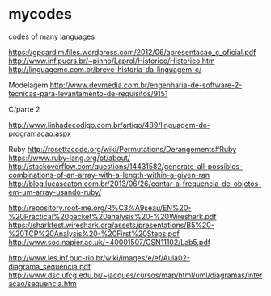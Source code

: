 # mycodes
codes of many languages

https://gpcardim.files.wordpress.com/2012/06/apresentacao_c_oficial.pdf
http://www.inf.pucrs.br/~pinho/LaproI/Historico/Historico.htm
http://linguagemc.com.br/breve-historia-da-linguagem-c/

Modelagem
http://www.devmedia.com.br/engenharia-de-software-2-tecnicas-para-levantamento-de-requisitos/9151

C/parte 2

http://www.linhadecodigo.com.br/artigo/489/linguagem-de-programacao.aspx

Ruby
http://rosettacode.org/wiki/Permutations/Derangements#Ruby
https://www.ruby-lang.org/pt/about/
http://stackoverflow.com/questions/14431582/generate-all-possibles-combinations-of-an-array-with-a-length-within-a-given-ran
http://blog.lucascaton.com.br/2013/06/26/contar-a-frequencia-de-objetos-em-um-array-usando-ruby/


http://repository.root-me.org/R%C3%A9seau/EN%20-%20Practical%20packet%20analysis%20-%20Wireshark.pdf
https://sharkfest.wireshark.org/assets/presentations/B5%20-%20TCP%20Analysis%20-%20First%20Steps.pdf
http://www.soc.napier.ac.uk/~40001507/CSN11102/Lab5.pdf

http://www.les.inf.puc-rio.br/wiki/images/e/ef/Aula02-diagrama_sequencia.pdf
http://www.dsc.ufcg.edu.br/~jacques/cursos/map/html/uml/diagramas/interacao/sequencia.htm
